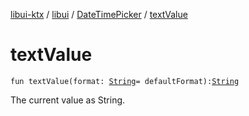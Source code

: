 [libui-ktx](../../index.md) / [libui](../index.md) / [DateTimePicker](index.md) / [textValue](./text-value.md)

# textValue

`fun textValue(format: `[`String`](https://kotlinlang.org/api/latest/jvm/stdlib/kotlin/-string/index.html)` = defaultFormat): `[`String`](https://kotlinlang.org/api/latest/jvm/stdlib/kotlin/-string/index.html)

The current value as String.

